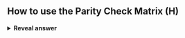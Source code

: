 ## How to use the Parity Check Matrix (H)
<details>
<summary><b>Reveal answer</b></summary>
E = H * R<br><br>where E shows the location of the error bit(s)<br><br><img src="../../../../../media/paste-23e6fe6b5634ec508bf33f458fd75b74896b0c07.jpg">
</details>
